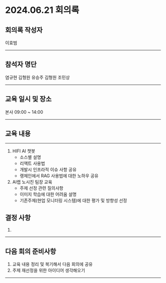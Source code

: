 
# 2024.06.21 회의록
## 회의록 작성자
이효범
***
## 참석자 명단
염규현
김형원
유승주
김형원
조민상
***
## 교육 일시 및 장소
본사 09:00 ~ 14:00
***
## 교육 내용
***
1. HIFI AI 챗봇
   - 소스별 설명
   - 리액트 사용법
   - 개발시 인프라적 이슈 사항 공유
   - 랭체인에서 RAG 사용법에 대한 노하우 공유
2. AI랩 노시진 팀장 교육
   - 주제 선정 관련 질의사항
   - 이미지 학습에 대한 어려움 설명
   - 기존주제(현업 모니터링 시스템)에 대한 평가 및 방향성 선정
## 결정 사항
1. 
***
## 다음 회의 준비사항
1. 교육 내용 정리 및 복기해서 다음 회의에 공유
2. 주제 재선정을 위한 아이디어 생각해오기
***
